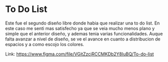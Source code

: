 # To Do List

Este fue el segundo diseño libre donde habia que realizar una to do list. En este caso me senti mas satisfecho ya que se veia mucho menos plano y simple que el anterior diseño, y ademas tenia varias funcionalidades. Auque falta avanzar a nivel de diseño, se ve el avance en cuanto a distribucion de espacios y a como escojo los colores.

Link: https://www.figma.com/file/VGitZzcjRCCMKDb2Y8IuBQ/To-do-list
